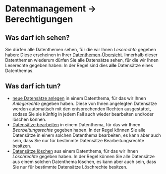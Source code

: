 # Datenmanagement → Berechtigungen

## Was darf ich sehen?

Sie dürfen alle Datenthemen sehen, für die wir Ihnen *Leserechte*
gegeben haben: Diese erscheinen in Ihrer
[Datenthemen-Übersicht](orientation_overview.md). Innerhalb dieser Datenthemen
wiederum dürfen Sie alle Datensätze sehen, für die wir Ihnen Leserechte gegeben haben:
In der Regel sind dies **alle** Datensätze eines Datenthemas.

## Was darf ich tun?

- [neue Datensätze anlegen](work_dataset-create.md)
  in einem Datenthema, für das wir Ihnen *Anlegerechte*
  gegeben haben. Diese von Ihnen angelegten Datensätze werden
  automatisch mit den entsprechenden Rechten ausgestattet, sodass Sie
  sie künftig in jedem Fall auch wieder bearbeiten und/oder löschen können.
- [Datensätze bearbeiten](work_dataset-edit.md) in einem Datenthema, für das wir Ihnen
  *Bearbeitungsrechte* gegeben haben. In der Regel können Sie alle
  Datensätze in einem solchen Datenthema bearbeiten, es kann aber auch
  sein, dass Sie nur für bestimmte Datensätze Bearbeitungsrechte besitzen.
- [Datensätze löschen](work_dataset-delete.md) aus einem Datenthema,
  für das wir Ihnen *Löschrechte*
  gegeben haben. In der Regel können Sie alle Datensätze aus einem
  solchen Datenthema löschen, es kann aber auch sein, dass Sie nur für
  bestimmte Datensätze Löschrechte besitzen.
